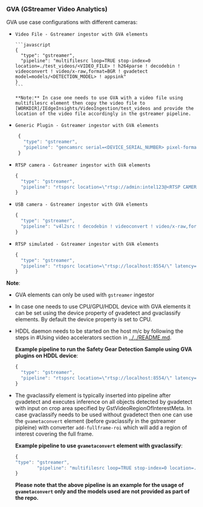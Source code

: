 ### GVA (GStreamer Video Analytics)

GVA use case configurations with different cameras:

* `Video File - Gstreamer ingestor with GVA elements`

      ```javascript
      {
        "type": "gstreamer",
        "pipeline": "multifilesrc loop=TRUE stop-index=0 location=./test_videos/<VIDEO_FILE> ! h264parse ! decodebin ! videoconvert ! video/x-raw,format=BGR ! gvadetect model=models/<DETECTION_MODEL> ! appsink"
      }
      ```

      **Note:** In case one needs to use GVA with a video file using multifilesrc element then copy the video file to [WORKDIR]/IEdgeInsights/VideoIngestion/test_videos and provide the location of the video file accordingly in the gstreamer pipeline.


 * `Generic Plugin - Gstreamer ingestor with GVA elements`

    ```javascript
     {
       "type": "gstreamer",
       "pipeline": "gencamsrc serial=<DEVICE_SERIAL_NUMBER> pixel-format=ycbcr422_8 width=1920 height=1080 exposure-time=3250 ! vaapipostproc format=bgrx ! gvadetect model=models/<DETECTION_MODEL> ! videoconvert !  video/x-raw,format=BGR ! appsink"
     }
    ```

 * `RTSP camera - Gstreamer ingestor with GVA elements`

      ```javascript
      {
        "type": "gstreamer",
        "pipeline": "rtspsrc location=\"rtsp://admin:intel123@<RTSP CAMERA IP>:554/\" latency=100 ! rtph264depay ! h264parse ! vaapih264dec ! vaapipostproc format=bgrx ! gvadetect model=models/<DETECTION_MODEL> ! videoconvert ! video/x-raw,format=BGR ! appsink"
      }
      ```

 * `USB camera - Gstreamer ingestor with GVA elements`

      ```javascript
      {
        "type": "gstreamer",
        "pipeline": "v4l2src ! decodebin ! videoconvert ! video/x-raw,format=BGR ! gvadetect model=models/<DETECTION_MODEL> ! appsink"
      }
      ```
 * `RTSP simulated - Gstreamer ingestor with GVA elements`

      ```javascript
      {
        "type": "gstreamer",
        "pipeline": "rtspsrc location=\"rtsp://localhost:8554/\" latency=100 ! rtph264depay ! h264parse ! vaapih264dec ! vaapipostproc format=bgrx ! gvadetect model=models/<DETECTION_MODEL> ! videoconvert ! video/x-raw,format=BGR ! appsink"
      }
      ```


**Note**:

* GVA elements can only be used with `gstreamer` ingestor
* In case one needs to use CPU/GPU/HDDL device with GVA elements it
  can be set using the device property of gvadetect and gvaclassify elements.
  By default the device property is set to CPU.

* HDDL daemon needs to be started on the host m/c by following the steps in #Using video accelerators section in [../../README.md](../../README.md).

    **Example pipeline to run the Safety Gear Detection Sample using GVA plugins on HDDL device**:

    ```javascript
    {
      "type": "gstreamer",
      "pipeline": "rtspsrc location=\"rtsp://localhost:8554/\" latency=100 ! rtph264depay ! h264parse ! vaapih264dec ! vaapipostproc format=bgrx ! gvadetect device=HDDL  model=models/frozen_inference_graph.xml ! videoconvert ! video/x-raw,format=BGR ! appsink"
    }
    ```

* The gvaclassify element is typically inserted into pipeline after gvadetect and
  executes inference on all objects detected by gvadetect with input on crop area
  specified by GstVideoRegionOfInterestMeta. In case gvaclassify needs to be used
  without gvadetect then one can use the `gvametaconvert` element (before gvaclassify
  in the gstreamer pipleine) with converter `add-fullframe-roi` which will add a region
  of interest covering the full frame.

  **Example pipeline to use `gvametaconvert` element with gvaclassify**:
  ```javascript
  {
  "type": "gstreamer",
          "pipeline": "multifilesrc loop=TRUE stop-index=0 location=./test_videos/Safety_Full_Hat_and_Vest.avi ! h264parse ! decodebin ! videoconvert ! video/x-raw,format=BGR ! gvametaconvert converter=add-fullframe-roi ! gvaclassify model=models/age-gender-recognition-retail-0013/FP32/age-gender-recognition-retail-0013.xml model-proc=models/model_proc/age-gender-recognition-retail-0013.json ! gvawatermark ! appsink"
  }
  ```
  **Please note that the above pipeline is an example for the usage of `gvametaconvert` only and the models used are not provided as part of the repo.**

